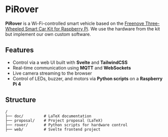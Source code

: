 # PiRover

**PiRover** is a Wi-Fi-controlled smart vehicle based on the [Freenove Three-Wheeled Smart Car Kit for Raspberry Pi](https://www.freenove.com/). We use the hardware from the kit but implement our own custom software.

## Features

- Control via a web UI built with **Svelte** and **TailwindCSS**
- Real-time communication using **MQTT** and **WebSockets**
- Live camera streaming to the browser
- Control of LEDs, buzzer, and motors via **Python scripts** on a **Raspberry Pi 4**

## Structure

```text
/
├── doc/         # LaTeX documentation
├── proposal/    # Project proposal (LaTeX)
├── rover/       # Python scripts for hardware control
├── web/         # Svelte frontend project